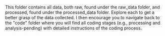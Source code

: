 This folder contains all data, both raw, found under the raw_data folder, and processed, found under the processed_data folder. Explore each to get a better grasp of the data collected. I then encourage you to navigate back to the "code" folder where you will find all coding stages (e.g., processing and analysis-pending) with detailed instructions of the coding process. 